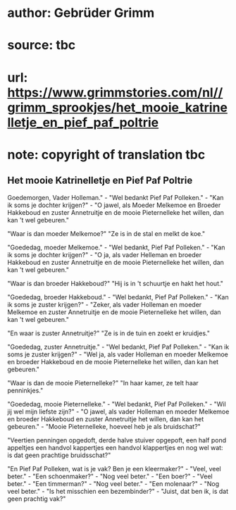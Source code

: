 # author: Gebrüder Grimm
# source: tbc
# url: https://www.grimmstories.com/nl//grimm_sprookjes/het_mooie_katrinelletje_en_pief_paf_poltrie
# note: copyright of translation tbc

## Het mooie Katrinelletje en Pief Paf Poltrie 

Goedemorgen, Vader Holleman." - "Wel bedankt Pief Paf Polleken." -
"Kan ik soms je dochter krijgen?" - "O jawel, als Moeder Melkemoe en
Broeder Hakkeboud en zuster Annetruitje en de mooie Pieternelleke het
willen, dan kan 't wel gebeuren."

"Waar is dan moeder Melkemoe?"
"Ze is in de stal en melkt de koe."

"Goededag, moeder Melkemoe." - "Wel bedankt, Pief Paf Polleken." -
"Kan ik soms je dochter krijgen?" - "O ja, als vader Helleman en
broeder Hakkeboud en zuster Annetruitje en de mooie Pieternelleke het
willen, dan kan 't wel gebeuren."

"Waar is dan broeder Hakkeboud?"
"Hij is in 't schuurtje en hakt het hout."

"Goededag, broeder Hakkeboud." - "Wel bedankt, Pief Paf Polleken." -
"Kan ik soms je zuster krijgen?" - "Zeker, als vader Holleman en
moeder Melkemoe en zuster Annetruitje en de mooie Pieternelleke het
willen, dan kan 't wel gebeuren."

"En waar is zuster Annetruitje?"
"Ze is in de tuin en zoekt er kruidjes."

"Goededag, zuster Annetruitje." - "Wel bedankt, Pief Paf
Polleken." - "Kan ik soms je zuster krijgen?" - "Wel ja, als vader
Holleman en moeder Melkemoe en broeder Hakkeboud en de mooie
Pieternelleke het willen, dan kan het gebeuren."

"Waar is dan de mooie Pieternelleke?"
"In haar kamer, ze telt haar penninkjes."

"Goededag, mooie Pieternelleke." - "Wel bedankt, Pief Paf
Polleken." - "Wil jij wel mijn liefste zijn?" - "O jawel, als vader
Holleman en moeder Melkemoe en broeder Hakkeboud en zuster Annetruitje
het willen, dan kan het gebeuren." - "Mooie Pieternelleke, hoeveel heb
je als bruidschat?"

"Veertien penningen opgedoft,
derde halve stuiver opgepoft,
een half pond appeltjes
een handvol kappertjes
een handvol klappertjes
en nog wel wat:
is dat geen prachtige bruidsschat?"

"En Pief Paf Polleken, wat is je vak? Ben je een kleermaker?" -
"Veel, veel beter." - "Een schoenmaker?" - "Nog veel beter." -
"Een boer?" - "Veel beter." - "Een timmerman?" - "Nog veel
beter." - "Een molenaar?" - "Nog veel beter." - "Is het misschien
een bezembinder?" - "Juist, dat ben ik, is dat geen prachtig vak?"
